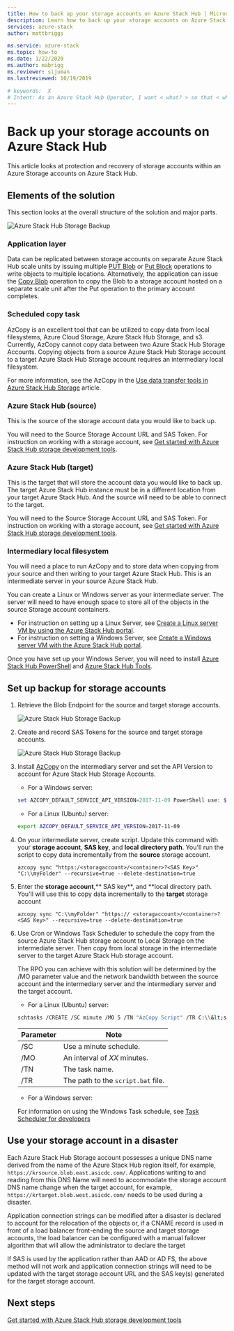 ```yaml
---
title: How to back up your storage accounts on Azure Stack Hub | Microsoft Docs
description: Learn how to back up your storage accounts on Azure Stack Hub.
services: azure-stack
author: mattbriggs

ms.service: azure-stack
ms.topic: how-to
ms.date: 1/22/2020
ms.author: mabrigg
ms.reviewer: sijuman
ms.lastreviewed: 10/19/2019

# keywords:  X
# Intent: As an Azure Stack Hub Operator, I want < what? > so that < why? >
---
```


# Back up your storage accounts on Azure Stack Hub

This article looks at protection and recovery of storage accounts within an Azure Storage accounts on Azure Stack Hub.

## Elements of the solution

This section looks at the overall structure of the solution and major parts.

![Azure Stack Hub Storage Backup](./media/azure-stack-network-howto-backup-storage/azure-stack-storage-backup.png)

### Application layer

Data can be replicated between storage accounts on separate Azure Stack Hub scale units by issuing multiple [PUT Blob](https://docs.microsoft.com/rest/api/storageservices/put-blob) or [Put Block](https://docs.microsoft.com/rest/api/storageservices/put-block) operations to write objects to multiple locations. Alternatively, the application can issue the [Copy Blob](https://docs.microsoft.com/rest/api/storageservices/copy-blob) operation to copy the Blob to a storage account hosted on a separate scale unit after the Put operation to the primary account completes.

### Scheduled copy task

AzCopy is an excellent tool that can be utilized to copy data from local filesystems, Azure Cloud Storage, Azure Stack Hub Storage, and s3. Currently, AzCopy cannot copy data between two Azure Stack Hub Storage Accounts. Copying objects from a source Azure Stack Hub Storage account to a target Azure Stack Hub Storage account requires an intermediary local filesystem.

For more information, see the AzCopy in the [Use data transfer tools in Azure Stack Hub Storage](https://docs.microsoft.com/azure-stack/user/azure-stack-storage-transfer?view=azs-1908#azcopy) article.

### Azure Stack Hub (source)

This is the source of the storage account data you would like to back up.

You will need to the Source Storage Account URL and SAS Token. For instruction on working with a storage account, see [Get started with Azure Stack Hub storage development tools](azure-stack-storage-dev.md).

### Azure Stack Hub (target)

This is the target that will store the account data you would like to back up. The target Azure Stack Hub instance must be in a different location from your target Azure Stack Hub. And the source will need to be able to connect to the target.

You will need to the Source Storage Account URL and SAS Token. For instruction on working with a storage account, see [Get started with Azure Stack Hub storage development tools](azure-stack-storage-dev.md).

### Intermediary local filesystem

You will need a place to run AzCopy and to store data when copying from your source and then writing to your target Azure Stack Hub. This is an intermediate server in your source Azure Stack Hub.

You can create a Linux or Windows server as your intermediate server. The server will need to have enough space to store all of the objects in the source Storage account containers.
- For instruction on setting up a Linux Server, see [Create a Linux server VM by using the Azure Stack Hub portal](azure-stack-quick-linux-portal.md).  
- For instruction on setting a Windows Server, see [Create a Windows server VM with the Azure Stack Hub portal](azure-stack-quick-windows-portal.md).  

Once you have set up your Windows Server, you will need to install [Azure Stack Hub PowerShell](https://docs.microsoft.com/azure-stack/operator/azure-stack-powershell-install?toc=https%3A%2F%2Fdocs.microsoft.com%2FFazure-stack%2Fuser%2FTOC.json&bc=https%3A%2F%2Fdocs.microsoft.com%2FFazure-stack%2Fbreadcrumb%2Ftoc.json) and [Azure Stack Hub Tools](https://docs.microsoft.com/azure-stack/operator/azure-stack-powershell-download?toc=https%3A%2F%2Fdocs.microsoft.com%2FFazure-stack%2Fuser%2FTOC.json&bc=https%3A%2F%2Fdocs.microsoft.com%2FFazure-stack%2Fbreadcrumb%2Ftoc.json).

## Set up backup for storage accounts

1. Retrieve the Blob Endpoint for the source and target storage accounts.

    ![Azure Stack Hub Storage Backup](./media/azure-stack-network-howto-backup-storage/back-up-step1.png)

2. Create and record SAS Tokens for the source and target storage accounts.

    ![Azure Stack Hub Storage Backup](./media/azure-stack-network-howto-backup-storage/back-up-step2.png)

3. Install [AzCopy](https://github.com/Azure/azure-storage-azcopy) on the intermediary server and set the API Version to account for Azure Stack Hub Storage Accounts.

    - For a Windows server:

    ```PowerShell  
    set AZCOPY_DEFAULT_SERVICE_API_VERSION=2017-11-09 PowerShell use: $env:AZCOPY_DEFAULT_SERVICE_API_VERSION="2017-11-09"
    ```

    - For a Linux (Ubuntu) server:

    ```bash  
    export AZCOPY_DEFAULT_SERVICE_API_VERSION=2017-11-09
    ```

4. On your intermediate server, create script. Update this command with your **storage account**, **SAS key**, and **local directory path**. You'll run the script to copy data incrementally from the **source** storage account.

    ```
    azcopy sync "https:/<storagaccount>/<container>?<SAS Key>" "C:\\myFolder" --recursive=true --delete-destination=true
    ```

5.  Enter the **storage account**,** SAS key**, and **local directory path.  You'll will use this to copy data incrementally to the **target** storage account
    
    ```
    azcopy sync "C:\\myFolder" "https:// <storagaccount>/<container>?<SAS Key>" --recursive=true --delete-destination=true
    ```

6.  Use Cron or Windows Task Scheduler to schedule the copy from the source Azure Stack Hub storage account to Local Storage on the intermediate server. Then copy from local storage in the intermediate server to the target Azure Stack Hub storage account.

    The RPO you can achieve with this solution will be determined by the /MO parameter value and the network bandwidth between the source account and the intermediary server and the intermediary server and the target account.

    - For a Linux (Ubuntu) server:

    ```bash  
    schtasks /CREATE /SC minute /MO 5 /TN "AzCopy Script" /TR C:\\&lt;script name>.bat
    ```

    | Parameter | Note | 
    | ---- | ---- |
    | /SC | Use a minute schedule. |
    | /MO | An interval of *XX* minutes. |
    | /TN | The task name. |
    | /TR | The path to the `script.bat` file. |


    - For a Windows server:

    For information on using the Windows Task schedule, see [Task Scheduler for developers](https://docs.microsoft.com/windows/win32/taskschd/task-scheduler-start-page)
    

## Use your storage account in a disaster

Each Azure Stack Hub Storage account possesses a unique DNS name derived from the name of the Azure Stack Hub region itself, for example, `https://krsource.blob.east.asicdc.com/`. Applications writing to and reading from this DNS Name will need to accommodate the storage account DNS name change when the target account, for example, `https://krtarget.blob.west.asicdc.com/` needs to be used during a disaster.

Application connection strings can be modified after a disaster is declared to account for the relocation of the objects or, if a CNAME record is used in front of a load balancer front-ending the source and target storage accounts, the load balancer can be configured with a manual failover algorithm that will allow the administrator to declare the target

If SAS is used by the application rather than AAD or AD FS, the above method will not work and application connection strings will need to be updated with the target storage account URL and the SAS key(s) generated for the target storage account.

## Next steps

[Get started with Azure Stack Hub storage development tools](azure-stack-storage-dev.md)
